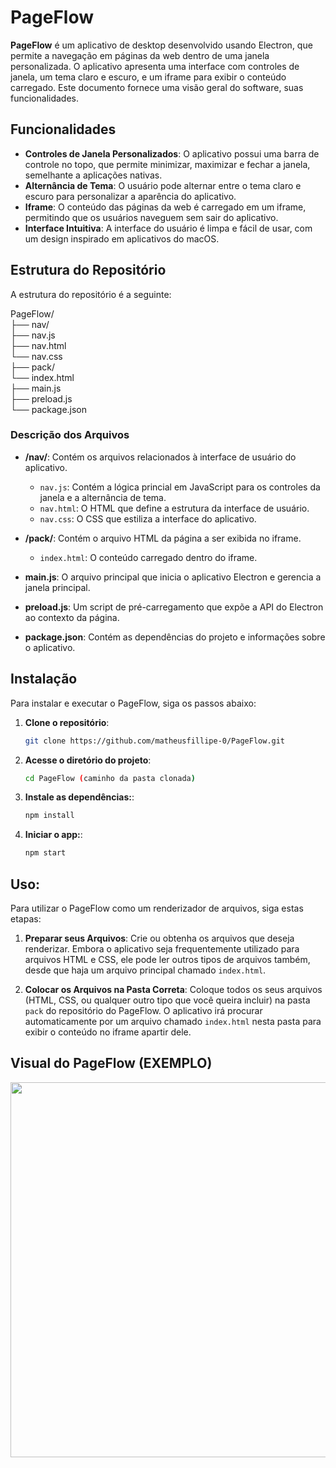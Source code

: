 # PageFlow

**PageFlow** é um aplicativo de desktop desenvolvido usando Electron, que permite a navegação em páginas da web dentro de uma janela personalizada. O aplicativo apresenta uma interface com controles de janela, um tema claro e escuro, e um iframe para exibir o conteúdo carregado. Este documento fornece uma visão geral do software, suas funcionalidades.

## Funcionalidades

- **Controles de Janela Personalizados**: O aplicativo possui uma barra de controle no topo, que permite minimizar, maximizar e fechar a janela, semelhante a aplicações nativas.
- **Alternância de Tema**: O usuário pode alternar entre o tema claro e escuro para personalizar a aparência do aplicativo.
- **Iframe**: O conteúdo das páginas da web é carregado em um iframe, permitindo que os usuários naveguem sem sair do aplicativo.
- **Interface Intuitiva**: A interface do usuário é limpa e fácil de usar, com um design inspirado em aplicativos do macOS.

## Estrutura do Repositório

A estrutura do repositório é a seguinte:

PageFlow/  
├── nav/  
   ├── nav.js  
   ├── nav.html  
   └── nav.css  
├── pack/  
   └── index.html  
├── main.js  
├── preload.js  
└── package.json  


### Descrição dos Arquivos

- **/nav/**: Contém os arquivos relacionados à interface de usuário do aplicativo.
  - `nav.js`: Contém a lógica princial em JavaScript para os controles da janela e a alternância de tema.
  - `nav.html`: O HTML que define a estrutura da interface de usuário.
  - `nav.css`: O CSS que estiliza a interface do aplicativo.
  
- **/pack/**: Contém o arquivo HTML da página a ser exibida no iframe.
  - `index.html`: O conteúdo carregado dentro do iframe.

- **main.js**: O arquivo principal que inicia o aplicativo Electron e gerencia a janela principal.

- **preload.js**: Um script de pré-carregamento que expõe a API do Electron ao contexto da página.

- **package.json**: Contém as dependências do projeto e informações sobre o aplicativo.

## Instalação

Para instalar e executar o PageFlow, siga os passos abaixo:

1. **Clone o repositório**:

   ```bash
   git clone https://github.com/matheusfillipe-0/PageFlow.git
   

2. **Acesse o diretório do projeto**: 
   ```bash
   cd PageFlow (caminho da pasta clonada)


2. **Instale as dependências:**: 
   ```bash
   npm install

2. **Iniciar o app:**: 
   ```bash
   npm start
   
   
## Uso:

Para utilizar o PageFlow como um renderizador de arquivos, siga estas etapas:

1. **Preparar seus Arquivos**: Crie ou obtenha os arquivos que deseja renderizar. Embora o aplicativo seja frequentemente utilizado para arquivos HTML e CSS, ele pode ler outros tipos de arquivos também, desde que haja um arquivo principal chamado `index.html`.

2. **Colocar os Arquivos na Pasta Correta**: Coloque todos os seus arquivos (HTML, CSS, ou qualquer outro tipo que você queira incluir) na pasta `pack` do repositório do PageFlow. O aplicativo irá procurar automaticamente por um arquivo chamado `index.html` nesta pasta para exibir o conteúdo no iframe apartir dele.

   
## Visual do PageFlow (EXEMPLO)

<img src="https://i.postimg.cc/mr0BbhmK/PageFlow.png" width="600" />



